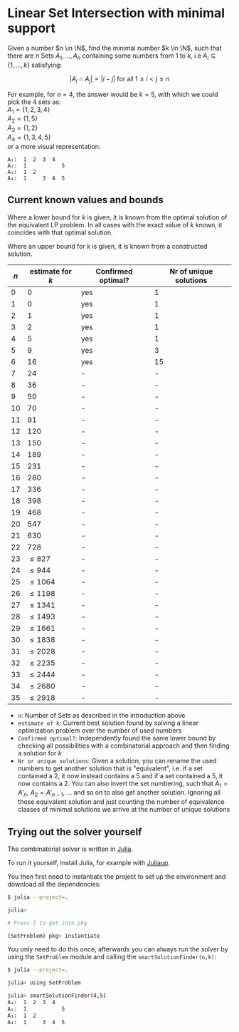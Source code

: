 # Linear Set Intersection with minimal support

Given a number $n \in \N$, find the minimal number $k \in \N$, such that there are $n$ Sets $A_{1}, \dots, A_{n}$ containing some numbers from $1$ to $k$, i.e $A_i \subseteq \{1,\dots, k\}$ satisfying:

$$ | A_i \cap A_j | = |i - j| \text{ for all } 1 \leq i < j \leq n$$

For example, for $n = 4$, the answer would be $k = 5$, with which we could pick the $4$ sets as:  
$A_1 = \{1,2,3,4\}$  
$A_2 = \{1,5\}$  
$A_3 = \{1,2\}$  
$A_4 = \{1,3,4,5\}$  
or a more visual representation:

```
A₁:  1  2  3  4
A₂:  1           5
A₃:  1  2
A₄:  1     3  4  5
```

## Current known values and bounds

Where a lower bound for $k$ is given, it is known from the optimal solution of the equivalent LP problem. In all cases with the exact value of $k$ known, it coincides with that optimal solution.

Where an upper bound for $k$ is given, it is known from a constructed solution.

| $n$  | estimate for $k$ | Confirmed optimal? | Nr of unique solutions |
| ---- | ---------------- | ------------------ | ---------------------- |
| $0$  | $0$              | yes                | $1$                    |
| $1$  | $0$              | yes                | $1$                    |
| $2$  | $1$              | yes                | $1$                    |
| $3$  | $2$              | yes                | $1$                    |
| $4$  | $5$              | yes                | $1$                    |
| $5$  | $9$              | yes                | $3$                    |
| $6$  | $16$             | yes                | $15$                   |
| $7$  | $24$             | -                  | -                      |
| $8$  | $36$             | -                  | -                      |
| $9$  | $50$             | -                  | -                      |
| $10$ | $70$             | -                  | -                      |
| $11$ | $91$             | -                  | -                      |
| $12$ | $120$            | -                  | -                      |
| $13$ | $150$            | -                  | -                      |
| $14$ | $189$            | -                  | -                      |
| $15$ | $231$            | -                  | -                      |
| $16$ | $280$            | -                  | -                      |
| $17$ | $336$            | -                  | -                      |
| $18$ | $398$            | -                  | -                      |
| $19$ | $468$            | -                  | -                      |
| $20$ | $547$            | -                  | -                      |
| $21$ | $630$            | -                  | -                      |
| $22$ | $728$            | -                  | -                      |
| $23$ | $\le 827$        | -                  | -                      |
| $24$ | $\le 944$        | -                  | -                      |
| $25$ | $\le 1064$       | -                  | -                      |
| $26$ | $\le 1198$       | -                  | -                      |
| $27$ | $\le 1341$       | -                  | -                      |
| $28$ | $\le 1493$       | -                  | -                      |
| $29$ | $\le 1661$       | -                  | -                      |
| $30$ | $\le 1838$       | -                  | -                      |
| $31$ | $\le 2028$       | -                  | -                      |
| $32$ | $\le 2235$       | -                  | -                      |
| $33$ | $\le 2444$       | -                  | -                      |
| $34$ | $\le 2680$       | -                  | -                      |
| $35$ | $\le 2918$       | -                  | -                      |

-   `n`:
    Number of Sets as described in the introduction above
-   `estimate of k`:
    Current best solution found by solving a linear optimization problem over the number of used numbers
-   `Confirmed optimal?`:
    Independently found the same lower bound by checking all possibilities with a combinatorial approach and then finding a solution for $k$
-   `Nr or unique solutions`:
    Given a solution, you can rename the used numbers to get another solution that is "equivalent", i.e. if a set contained a $2$, it now instead contains a $5$ and if a set contained a $5$, it now contains a $2$. You can also invert the set numbering, such that $A_1 = A'_n$, $A_2 = A'_{n-1}$, $\dots$ and so on to also get another solution. Ignoring all those equivalent solution and just counting the number of equivalence classes of minimal solutions we arrive at the number of unique solutions

## Trying out the solver yourself

The combinatorial solver is written in [Julia](https://julialang.org/).

To run it yourself, install Julia, for example with [Juliaup](https://github.com/JuliaLang/juliaup).

You then first need to instantiate the project to set up the environment and download all the dependencies:

```bash
$ julia --project=.

julia>

# Press ] to get into pkg

(SetProblem) pkg> instantiate
```

You only need to do this once, afterwards you can always run the solver by using the `SetProblem` module and calling the `smartSolutionFinder(n,k)`:

```bash
$ julia --project=.

julia> using SetProblem

julia> smartSolutionFinder(4,5)
A₁:  1  2  3  4
A₂:  1           5
A₃:  1  2
A₄:  1     3  4  5
```
